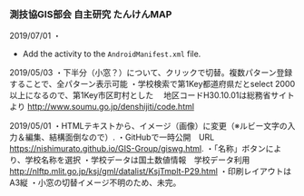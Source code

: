 <h3>測技協GIS部会 自主研究 たんけんMAP</h3>

2019/07/01
・
* Add the activity to the `AndroidManifest.xml` file.

2019/05/03
・下半分（小窓？）について、クリックで切替。複数パターン登録することで、全パターン表示可能
・学校検索で第1Key都道府県だとselect 2000以上になるので、第1Key市区町村とした
　地区コードH30.10.01は総務省サイトより http://www.soumu.go.jp/denshijiti/code.html
 
2019/05/01
・HTMLテキストから、イメージ（画像）に変更（※ルビー文字の入力＆編集、結構面倒なので）.
・GitHubで一時公開　URL　https://nishimurato.github.io/GIS-Group/giswg.html.
・「名称」ボタンにより、学校名称を選択
・学校データは国土数値情報　学校データ利用　http://nlftp.mlit.go.jp/ksj/gml/datalist/KsjTmplt-P29.html
・印刷レイアウトはA3縦
・小窓の切替イメージ不明のため、未完。
